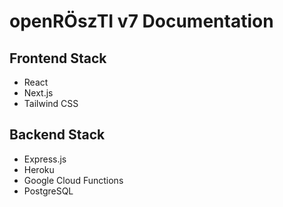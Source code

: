 # openRÖszTI v7 Documentation

## Frontend Stack

- React
- Next.js
- Tailwind CSS

## Backend Stack

- Express.js
- Heroku
- Google Cloud Functions
- PostgreSQL